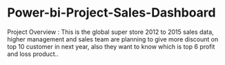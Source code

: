# Power-bi-Project-Sales-Dashboard
Project Overview : This is the global super store 2012 to 2015 sales data, higher management and sales team are planning to give more discount on top 10 customer in next year, also they want to know which is top 6 profit and loss product..
